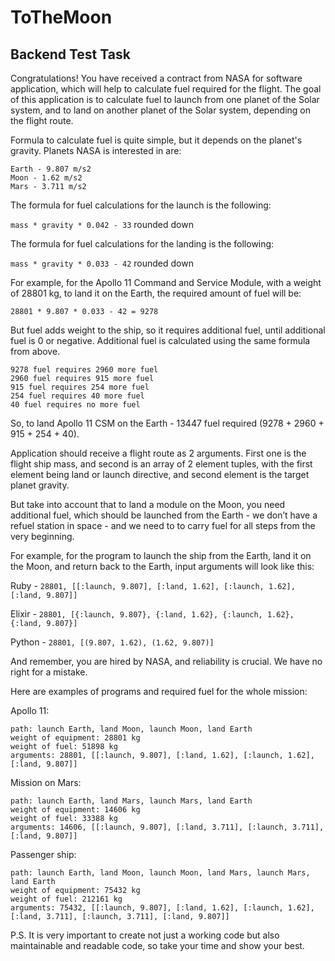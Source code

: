 # ToTheMoon



## Backend Test Task

Congratulations! You have received a contract from NASA for software application, which will help to calculate fuel required for the flight. The goal of this application is to calculate fuel to launch from one planet of the Solar system, and to land on another planet of the Solar system, depending on the flight route.

Formula to calculate fuel is quite simple, but it depends on the planet's gravity. Planets NASA is interested in are:
```
Earth - 9.807 m/s2
Moon - 1.62 m/s2
Mars - 3.711 m/s2
```
The formula for fuel calculations for the launch is the following:

`mass * gravity * 0.042 - 33` rounded down

The formula for fuel calculations for the landing is the following:

`mass * gravity * 0.033 - 42` rounded down

For example, for the Apollo 11 Command and Service Module, with a weight of 28801 kg, to land it on the Earth, the required amount of fuel will be:

`28801 * 9.807 * 0.033 - 42 = 9278`

But fuel adds weight to the ship, so it requires additional fuel, until additional fuel is 0 or negative. Additional fuel is calculated using the same formula from above.

```
9278 fuel requires 2960 more fuel
2960 fuel requires 915 more fuel
915 fuel requires 254 more fuel
254 fuel requires 40 more fuel
40 fuel requires no more fuel
```
So, to land Apollo 11 CSM on the Earth - 13447 fuel required (9278 + 2960 + 915 + 254 + 40).

Application should receive a flight route as 2 arguments. First one is the flight ship mass, and second is an array of 2 element tuples, with the first element being land or launch directive, and second element is the target planet gravity.

But take into account that to land a module on the Moon, you need additional fuel, which should be launched from the Earth - we don’t have a refuel station in space - and we need to to carry fuel for all steps from the very beginning.

For example, for the program to launch the ship from the Earth, land it on the Moon, and return back to the Earth, input arguments will look like this:

Ruby - `28801, [[:launch, 9.807], [:land, 1.62], [:launch, 1.62], [:land, 9.807]]`

Elixir - `28801, [{:launch, 9.807}, {:land, 1.62}, {:launch, 1.62}, {:land, 9.807}]`

Python - `28801, [(9.807, 1.62), (1.62, 9.807)]`

And remember, you are hired by NASA, and reliability is crucial. We have no right for a mistake.

Here are examples of programs and required fuel for the whole mission:

Apollo 11:
```
path: launch Earth, land Moon, launch Moon, land Earth
weight of equipment: 28801 kg
weight of fuel: 51898 kg
arguments: 28801, [[:launch, 9.807], [:land, 1.62], [:launch, 1.62], [:land, 9.807]]
```
Mission on Mars:
```
path: launch Earth, land Mars, launch Mars, land Earth
weight of equipment: 14606 kg
weight of fuel: 33388 kg
arguments: 14606, [[:launch, 9.807], [:land, 3.711], [:launch, 3.711], [:land, 9.807]]
```
Passenger ship:
```
path: launch Earth, land Moon, launch Moon, land Mars, launch Mars, land Earth
weight of equipment: 75432 kg
weight of fuel: 212161 kg
arguments: 75432, [[:launch, 9.807], [:land, 1.62], [:launch, 1.62], [:land, 3.711], [:launch, 3.711], [:land, 9.807]]
```
P.S. It is very important   to create not just a working code but also maintainable and readable code, so take your time and show your best.


